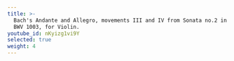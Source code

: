 ```yaml
---
title: >-
  Bach's Andante and Allegro, movements III and IV from Sonata no.2 in A minor,
  BWV 1003, for Violin.
youtube_id: nKyizg1vi9Y
selected: true
weight: 4
---
```




